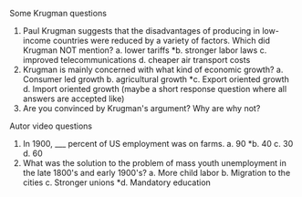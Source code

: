 
Some Krugman questions

1. Paul Krugman suggests that the disadvantages of producing in low-income countries were reduced by a variety of factors. Which did Krugman NOT mention? 
	a. lower tariffs
	*b. stronger labor laws
	c. improved telecommunications 
	d. cheaper air transport costs
2. Krugman is mainly concerned with what kind of economic growth?
	a. Consumer led growth
	b. agricultural growth
	*c. Export oriented growth
	d. Import oriented growth
(maybe a short response question where all answers are accepted like)
3. Are you convinced by Krugman's argument? Why are why not? 



Autor video questions
1. In 1900, ___ percent of US employment was on farms. 
	a. 90
	*b. 40
	c. 30
	d. 60
3. What was the solution to the problem of mass youth unemployment in the late 1800's and early 1900's?
	a. More child labor
	b. Migration to the cities
	c. Stronger unions 
	*d. Mandatory education
	

 


